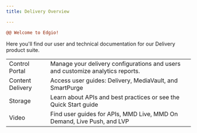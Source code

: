 ```yaml
---
title: Delivery Overview

---
```


```diff
@@ Welcome to Edgio!
```

Here you'll find our user and technical documentation for our Delivery product suite.

| | |
|---|---|
|Control Portal| Manage your delivery configurations and users and customize analytics reports.|
|Content Delivery| Access user guides: Delivery, MediaVault, and SmartPurge|
|Storage| Learn about APIs and best practices or see the Quick Start guide|
|Video| Find user guides for APIs, MMD Live, MMD On Demand, Live Push, and LVP|
